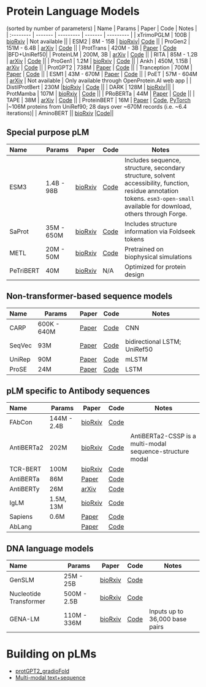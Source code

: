 # Protein Language Models
(sorted by number of parameters)
| Name | Params | Paper | Code | Notes |
| :-------- | -------  | --------- | ------- | --------- |
| xTrimoPGLM | 100B | [bioRxiv](https://doi.org/10.1101/2023.07.05.547496) | Not available ||
| ESM2 | 8M - 15B | [bioRxiv](https://www.biorxiv.org/content/10.1101/2022.07.20.500902v1)| [Code](https://github.com/facebookresearch/esm) ||
| ProGen2 | 151M - 6.4B | [arXiv](https://arxiv.org/abs/2206.13517) | [Code](https://github.com/salesforce/progen/tree/main/progen2) ||
| ProtTrans | 420M - 3B | [Paper](https://ieeexplore.ieee.org/document/9477085/) | [Code](https://github.com/agemagician/ProtTrans) |BFD+UniRef50|
| ProteinLM | 200M, 3B | [arXiv](https://arxiv.org/abs/2108.07435) | [Code](https://github.com/THUDM/ProteinLM) ||
| RITA | 85M - 1.2B | [arXiv](https://arxiv.org/abs/2205.05789) | [Code](https://github.com/lightonai/RITA) ||
| ProGen1 | 1.2M | [bioRxiv](https://www.biorxiv.org/content/10.1101/2020.03.07.982272v2) | [Code](https://github.com/salesforce/progen) ||
| Ankh | 450M, 1.15B | [arXiv](https://arxiv.org/abs/2301.06568) | [Code](https://github.com/agemagician/Ankh) ||
| ProtGPT2 | 738M | [Paper](https://www.nature.com/articles/s41467-022-32007-7) | [Code](https://huggingface.co/nferruz/ProtGPT2) ||
| Tranception | 700M | [Paper](https://proceedings.mlr.press/v162/notin22a.html) | [Code](https://github.com/OATML-Markslab/Tranception) ||
| ESM1 | 43M - 670M | [Paper](https://www.pnas.org/doi/10.1073/pnas.2016239118) | [Code](https://github.com/facebookresearch/esm) ||
| PoET | 57M - 604M | [arXiv](https://arxiv.org/abs/2306.06156) | Not available | Only available through OpenProtein.AI web app |
| DistilProtBert | 230M |[bioRxiv](https://www.biorxiv.org/content/early/2022/05/10/2022.05.09.491157) | [Code](https://github.com/yarongef/DistilProtBert) ||
| DARK | 128M | [bioRxiv](https://www.biorxiv.org/content/10.1101/2022.01.27.478087v1)|||
| ProtMamba | 107M | [bioRxiv](https://doi.org/10.1101/2024.05.24.595730) | [Code](https://github.com/Bitbol-Lab/ProtMamba-ssm) ||
| PRoBERTa | 44M | [Paper](https://doi.org/10.1145/3388440.3412467) | [Code](https://github.com/annambiar/PRoBERTa) ||
| TAPE | 38M | [arXiv](https://arxiv.org/abs/1906.08230) | [Code](https://github.com/songlab-cal/tape) ||
| ProteinBERT | 16M | [Paper](https://doi.org/10.1093/bioinformatics/btac020) | [Code](https://github.com/nadavbra/protein_bert), [PyTorch](https://github.com/lucidrains/protein-bert-pytorch) |~106M proteins from UniRef90; 28 days over ~670M records (i.e. ~6.4 iterations)|
| AminoBERT || [bioRxiv](https://www.biorxiv.org/content/10.1101/2021.08.02.454840v1) |[Code](https://github.com/aqlaboratory/rgn2)||

## Special purpose pLM
| Name | Params | Paper | Code | Notes | 
| :-------- | -------  | --------- | ------- | --------- |
| ESM3 | 1.4B - 98B | [bioRxiv](https://doi.org/10.1101/2024.07.01.600583) | [Code](https://github.com/evolutionaryscale/esm) | Includes sequence, structure, secondary structure, solvent accessibility, function, residue annotation tokens. `esm3-open-small` available for download, others through Forge. |
| SaProt | 35M - 650M | [bioRxiv](https://doi.org/10.1101/2024.05.24.595648) | [Code](https://github.com/westlake-repl/Saprot) | Includes structure information via Foldseek tokens |
| METL | 20M - 50M | [bioRxiv](https://doi.org/10.1101/2024.03.15.585128) | [Code](https://github.com/gitter-lab/metl) | Pretrained on biophysical simulations |
| PeTriBERT | 40M | [bioRxiv](https://www.biorxiv.org/content/10.1101/2022.08.10.503344v1) | N/A | Optimized for protein design |

## Non-transformer-based sequence models
| Name | Params | Paper | Code | Notes |
| :-------- | -------  | --------- | ------- | --------- |
| CARP | 600K - 640M  | [Paper](http://doi.org/10.1016/j.cels.2024.01.008) | [Code](https://github.com/microsoft/protein-sequence-models)| CNN |
| SeqVec | 93M | [Paper](https://bmcbioinformatics.biomedcentral.com/articles/10.1186/s12859-019-3220-8) | [Code](https://github.com/mheinzinger/SeqVec)| bidirectional LSTM; UniRef50 |
| UniRep | 90M | [Paper](https://www.nature.com/articles/s41592-019-0598-1)| [Code](https://github.com/churchlab/UniRep)| mLSTM |
| ProSE | 24M | [Paper](https://www.sciencedirect.com/science/article/pii/S2405471221002039) | [Code](https://github.com/tbepler/prose) | LSTM |

## pLM specific to Antibody sequences
| Name | Params | Paper | Code | Notes |
| :-------- | -------  | --------- | ------- | --------- |
| FAbCon | 144M - 2.4B | [bioRxiv](https://doi.org/10.1101/2024.05.22.594943) |[Code](https://huggingface.co/alchemab/fabcon-large)||
| AntiBERTa2 | 202M | [bioRxiv](https://doi.org/10.1101/2023.12.12.569610) |[Code](https://huggingface.co/alchemab/antiberta2)| AntiBERTa2-CSSP is a multi-modal sequence-structure modal |
| TCR-BERT | 100M | [bioRxiv](https://www.biorxiv.org/content/10.1101/2021.11.18.469186v1) |[Code](https://github.com/wukevin/tcr-bert)||
| AntiBERTa | 86M | [Paper](https://www.sciencedirect.com/science/article/pii/S2666389922001052) | [Code](https://github.com/alchemab/antiberta) ||
| AntiBERTy | 26M | [arXiv](https://arxiv.org/abs/2112.07782) | [Code](https://pypi.org/project/antiberty) ||
| IgLM |1.5M, 13M| [bioRxiv](https://www.biorxiv.org/content/10.1101/2021.12.13.472419v1.full) | [Code](https://github.com/Graylab/IgLM) ||
| Sapiens | 0.6M | [Paper](https://www.tandfonline.com/doi/full/10.1080/19420862.2021.2020203) | [Code](https://github.com/Merck/BioPhi) ||
| AbLang || [Paper](https://academic.oup.com/bioinformaticsadvances/article/2/1/vbac046/6609807) | [Code](https://github.com/oxpig/AbLang) ||

## DNA language models
| Name | Params | Paper | Code | Notes |
| :-------- | -------  | --------- | ------- | --------- |
| GenSLM  | 25M - 25B | [bioRxiv](https://doi.org/10.1101/2022.10.10.511571)| [Code](https://github.com/ramanathanlab/genslm) ||
| Nucleotide Transformer | 500M - 2.5B | [bioRxiv](https://www.biorxiv.org/content/10.1101/2023.01.11.523679v2) | [Code](https://github.com/instadeepai/nucleotide-transformer) ||
| GENA-LM | 110M - 336M | [bioRxiv](https://doi.org/10.1101/2023.06.12.544594)| [Code](https://github.com/AIRI-Institute/GENA_LM) | Inputs up to 36,000 base pairs |

# Building on pLMs
- [protGPT2_gradioFold](https://huggingface.co/spaces/Gradio-Blocks/protGPT2_gradioFold)
- [Multi-modal text+sequence](https://github.com/QizhiPei/Awesome-Biomolecule-Language-Cross-Modeling?tab=readme-ov-file#text--protein)
